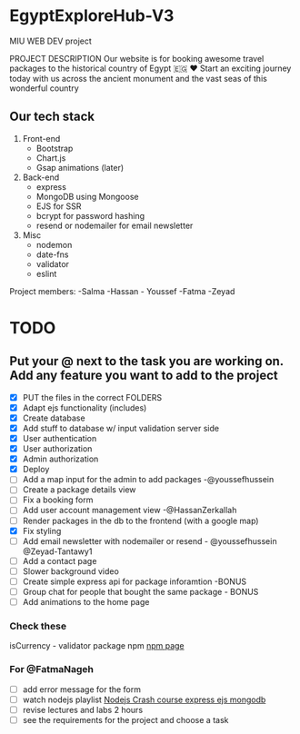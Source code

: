 # EgyptExploreHub-V3

MIU WEB DEV project

PROJECT DESCRIPTION
Our website is for booking awesome travel packages to the historical country of Egypt 🇪🇬 ♥
Start an exciting journey today with us across the ancient monument and the vast seas of this wonderful country

## Our tech stack

1. Front-end
    - Bootstrap
    - Chart.js
    - Gsap animations (later)
2. Back-end
    - express
    - MongoDB using Mongoose
    - EJS for SSR
    - bcrypt for password hashing
    - resend or nodemailer for email newsletter
3. Misc
    - nodemon
    - date-fns
    - validator
    - eslint

Project members:
-Salma -Hassan - Youssef -Fatma -Zeyad

# TODO

## Put your @ next to the task you are working on. Add any feature you want to add to the project

- [X] PUT the files in the correct FOLDERS
- [X] Adapt ejs functionality (includes)
- [X] Create database
- [X] Add stuff to database w/ input validation server side
- [X] User authentication
- [X] User authorization
- [X] Admin authorization
- [X] Deploy
- [ ] Add a map input for the admin to add packages -@youssefhussein
- [ ] Create a package details view
- [ ] Fix a booking form
- [ ] Add user account management view -@HassanZerkallah
- [ ] Render packages in the db to the frontend (with a google map)
- [X] Fix styling
- [ ] Add email newsletter with nodemailer or resend - @youssefhussein @Zeyad-Tantawy1
- [ ] Add a contact page
- [ ] Slower background video
- [ ] Create simple express api for package inforamtion -BONUS
- [ ] Group chat for people that bought the same package - BONUS
- [ ] Add animations to the home page

### Check these

isCurrency - validator package npm [npm page](https://www.npmjs.com/package/validator)


### For @FatmaNageh
- [ ] add error message for the form
- [ ] watch nodejs playlist [Nodejs Crash course express ejs mongodb](https://www.youtube.com/playlist?list=PL4cUxeGkcC9jsz4LDYc6kv3ymONOKxwBU)
- [ ] revise lectures and labs 2 hours
- [ ] see the requirements for the project and choose a task
